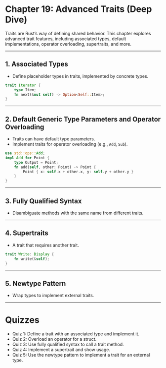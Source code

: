 # Chapter 19: Advanced Traits (Deep Dive)

Traits are Rust’s way of defining shared behavior. This chapter explores advanced trait features, including associated types, default implementations, operator overloading, supertraits, and more.

---

## 1. Associated Types
- Define placeholder types in traits, implemented by concrete types.
```rust
trait Iterator {
    type Item;
    fn next(&mut self) -> Option<Self::Item>;
}
```

---

## 2. Default Generic Type Parameters and Operator Overloading
- Traits can have default type parameters.
- Implement traits for operator overloading (e.g., `Add`, `Sub`).
```rust
use std::ops::Add;
impl Add for Point {
    type Output = Point;
    fn add(self, other: Point) -> Point {
        Point { x: self.x + other.x, y: self.y + other.y }
    }
}
```

---

## 3. Fully Qualified Syntax
- Disambiguate methods with the same name from different traits.

---

## 4. Supertraits
- A trait that requires another trait.
```rust
trait Write: Display {
    fn write(&self);
}
```

---

## 5. Newtype Pattern
- Wrap types to implement external traits.

---

# Quizzes
- Quiz 1: Define a trait with an associated type and implement it.
- Quiz 2: Overload an operator for a struct.
- Quiz 3: Use fully qualified syntax to call a trait method.
- Quiz 4: Implement a supertrait and show usage.
- Quiz 5: Use the newtype pattern to implement a trait for an external type.
